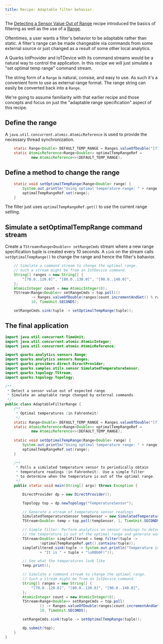 ```yaml
---
title: Recipe: Adaptable filter behavior.
---
```


The [Detecting a Sensor Value Out of Range](recipe_value_out_of_range.html) recipe introduced the basics of filtering as well as the use of a [Range](http://quarks-edge.github.io/quarks/docs/javadoc/quarks/analytics/sensors/Range.html).

Oftentimes, a user wants a filter's behavior to be adaptable rather than static.  A filter's range can be made changeable via commands from some external source or just changed as a result of some other local analytics.

A Quarks IotProvider and IoTDevice with its command streams would be a natural way to control the application.  In this recipe we will just simulate a "set optimal temp range" command stream.

The string form of a ``Range`` is natural, consise, and easy to use.  As such it's a convenient form to use as external range format. The range string can easily be converted back into a ``Range``.

We're going to assume familiarity with that earlier recipe and those concepts and focus on just the "adaptable range specification" aspect of this recipe.

## Define the range

A ``java.util.concurrent.atomic.AtomicReference`` is used to provide the necessary thread synchronization.

```java
    static Range<Double> DEFAULT_TEMP_RANGE = Ranges.valueOfDouble("[77.0..91.0]");
    static AtomicReference<Range<Double>> optimalTempRangeRef =
            new AtomicReference<>(DEFAULT_TEMP_RANGE);
```

## Define a method to change the range

```java
    static void setOptimalTempRange(Range<Double> range) {
        System.out.println("Using optimal temperature range: " + range);
        optimalTempRangeRef.set(range);
    }
```

The filter just uses ``optimalTempRangeRef.get()`` to use the current range setting.

## Simulate a setOptimalTempRange command stream

Create a ``TStream<Range<Double>> setRangeCmds`` stream where a new range specification tuple is created every 10 seconds.  A ``sink`` on the stream calls ``setOptimalTempRange()`` to change the range and hence the filter's bahavior.

```java
    // Simulate a command stream to change the optimal range.
    // Such a stream might be from an IotDevice command.
    String[] ranges = new String[] {
        "[70.0..120.0]", "[80.0..130.0]", "[90.0..140.0]",
    };
    AtomicInteger count = new AtomicInteger(0);
    TStream<Range<Double>> setRangeCmds = top.poll(() 
            -> Ranges.valueOfDouble(ranges[count.incrementAndGet() % ranges.length]),
            10, TimeUnit.SECONDS);

    setRangeCmds.sink(tuple -> setOptimalTempRange(tuple));
```

## The final application

```java
import java.util.concurrent.TimeUnit;
import java.util.concurrent.atomic.AtomicInteger;
import java.util.concurrent.atomic.AtomicReference;

import quarks.analytics.sensors.Range;
import quarks.analytics.sensors.Ranges;
import quarks.providers.direct.DirectProvider;
import quarks.samples.utils.sensor.SimulatedTemperatureSensor;
import quarks.topology.TStream;
import quarks.topology.Topology;

/**
 * Detect a sensor value out of expected range.
 * Simulate an adaptable range changed by external commands.
 */
public class AdaptableFilterRange {
    /**
     * Optimal temperatures (in Fahrenheit)
     */
    static Range<Double> DEFAULT_TEMP_RANGE = Ranges.valueOfDouble("[77.0..91.0]");
    static AtomicReference<Range<Double>> optimalTempRangeRef =
            new AtomicReference<>(DEFAULT_TEMP_RANGE);
    
    static void setOptimalTempRange(Range<Double> range) {
        System.out.println("Using optimal temperature range: " + range);
        optimalTempRangeRef.set(range);
    }
                                                                                                                                           
    /**
     * Polls a simulated temperature sensor to periodically obtain
     * temperature readings (in Fahrenheit). Use a simple filter
     * to determine when the temperature is out of the optimal range.
     */
    public static void main(String[] args) throws Exception {

        DirectProvider dp = new DirectProvider();

        Topology top = dp.newTopology("TemperatureSensor");

        // Generate a stream of temperature sensor readings
        SimulatedTemperatureSensor tempSensor = new SimulatedTemperatureSensor();
        TStream<Double> temp = top.poll(tempSensor, 1, TimeUnit.SECONDS);

        // Simple filter: Perform analytics on sensor readings to detect when
        // the temperature is out of the optimal range and generate warnings
        TStream<Double> simpleFiltered = temp.filter(tuple ->
                !optimalTempRangeRef.get().contains(tuple));
        simpleFiltered.sink(tuple -> System.out.println("Temperature is out of range! "
                + "It is " + tuple + "\u00b0F!"));

        // See what the temperatures look like
        temp.print();

        // Simulate a command stream to change the optimal range.
        // Such a stream might be from an IotDevice command.
        String[] ranges = new String[] {
            "[70.0..120.0]", "[80.0..130.0]", "[90.0..140.0]",
        };
        AtomicInteger count = new AtomicInteger(0);
        TStream<Range<Double>> setRangeCmds = top.poll(
                () -> Ranges.valueOfDouble(ranges[count.incrementAndGet() % ranges.length]),
                10, TimeUnit.SECONDS);

        setRangeCmds.sink(tuple -> setOptimalTempRange(tuple));

        dp.submit(top);
    }
}
```
